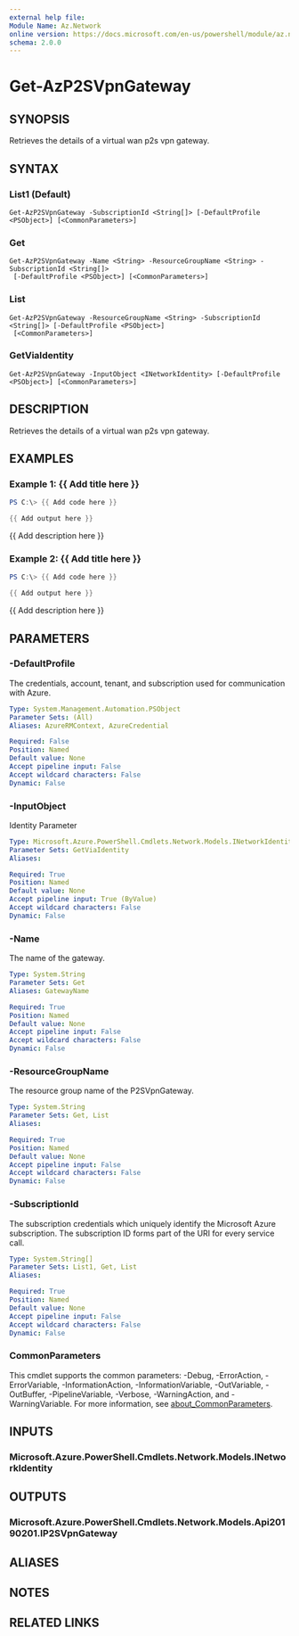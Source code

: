 ```yaml
---
external help file:
Module Name: Az.Network
online version: https://docs.microsoft.com/en-us/powershell/module/az.network/get-azp2svpngateway
schema: 2.0.0
---
```


# Get-AzP2SVpnGateway

## SYNOPSIS
Retrieves the details of a virtual wan p2s vpn gateway.

## SYNTAX

### List1 (Default)
```
Get-AzP2SVpnGateway -SubscriptionId <String[]> [-DefaultProfile <PSObject>] [<CommonParameters>]
```

### Get
```
Get-AzP2SVpnGateway -Name <String> -ResourceGroupName <String> -SubscriptionId <String[]>
 [-DefaultProfile <PSObject>] [<CommonParameters>]
```

### List
```
Get-AzP2SVpnGateway -ResourceGroupName <String> -SubscriptionId <String[]> [-DefaultProfile <PSObject>]
 [<CommonParameters>]
```

### GetViaIdentity
```
Get-AzP2SVpnGateway -InputObject <INetworkIdentity> [-DefaultProfile <PSObject>] [<CommonParameters>]
```

## DESCRIPTION
Retrieves the details of a virtual wan p2s vpn gateway.

## EXAMPLES

### Example 1: {{ Add title here }}
```powershell
PS C:\> {{ Add code here }}

{{ Add output here }}
```

{{ Add description here }}

### Example 2: {{ Add title here }}
```powershell
PS C:\> {{ Add code here }}

{{ Add output here }}
```

{{ Add description here }}

## PARAMETERS

### -DefaultProfile
The credentials, account, tenant, and subscription used for communication with Azure.

```yaml
Type: System.Management.Automation.PSObject
Parameter Sets: (All)
Aliases: AzureRMContext, AzureCredential

Required: False
Position: Named
Default value: None
Accept pipeline input: False
Accept wildcard characters: False
Dynamic: False
```

### -InputObject
Identity Parameter

```yaml
Type: Microsoft.Azure.PowerShell.Cmdlets.Network.Models.INetworkIdentity
Parameter Sets: GetViaIdentity
Aliases:

Required: True
Position: Named
Default value: None
Accept pipeline input: True (ByValue)
Accept wildcard characters: False
Dynamic: False
```

### -Name
The name of the gateway.

```yaml
Type: System.String
Parameter Sets: Get
Aliases: GatewayName

Required: True
Position: Named
Default value: None
Accept pipeline input: False
Accept wildcard characters: False
Dynamic: False
```

### -ResourceGroupName
The resource group name of the P2SVpnGateway.

```yaml
Type: System.String
Parameter Sets: Get, List
Aliases:

Required: True
Position: Named
Default value: None
Accept pipeline input: False
Accept wildcard characters: False
Dynamic: False
```

### -SubscriptionId
The subscription credentials which uniquely identify the Microsoft Azure subscription.
The subscription ID forms part of the URI for every service call.

```yaml
Type: System.String[]
Parameter Sets: List1, Get, List
Aliases:

Required: True
Position: Named
Default value: None
Accept pipeline input: False
Accept wildcard characters: False
Dynamic: False
```

### CommonParameters
This cmdlet supports the common parameters: -Debug, -ErrorAction, -ErrorVariable, -InformationAction, -InformationVariable, -OutVariable, -OutBuffer, -PipelineVariable, -Verbose, -WarningAction, and -WarningVariable. For more information, see [about_CommonParameters](http://go.microsoft.com/fwlink/?LinkID=113216).

## INPUTS

### Microsoft.Azure.PowerShell.Cmdlets.Network.Models.INetworkIdentity

## OUTPUTS

### Microsoft.Azure.PowerShell.Cmdlets.Network.Models.Api20190201.IP2SVpnGateway

## ALIASES

## NOTES

## RELATED LINKS

